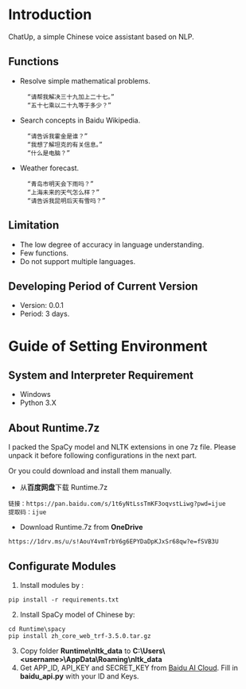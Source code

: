 # Introduction
ChatUp, a simple Chinese voice assistant based on NLP.
## Functions
- Resolve simple mathematical problems.
        
        “请帮我解决三十九加上二十七。”
        “五十七乘以二十九等于多少？”

- Search concepts in Baidu Wikipedia.

        “请告诉我霍金是谁？”
        “我想了解坦克的有关信息。”
        “什么是电脑？”

- Weather forecast.

        “青岛市明天会下雨吗？”
        “上海未来的天气怎么样？”
        “请告诉我昆明后天有雪吗？”

## Limitation
- The low degree of accuracy in language understanding.
- Few functions.
- Do not support multiple languages.

## Developing Period of Current Version
- Version: 0.0.1
- Period: 3 days.

# Guide of Setting Environment
## System and Interpreter Requirement
- Windows
- Python 3.X
## About Runtime.7z
I packed the SpaCy model and NLTK extensions in one 7z file. Please unpack it before following configurations in the next part.

Or you could download and install them manually.

- 从**百度网盘**下载 Runtime.7z
```
链接：https://pan.baidu.com/s/1t6yNtLssTmKF3oqvstLiwg?pwd=ijue 
提取码：ijue
```
- Download Runtime.7z from **OneDrive**
```
https://1drv.ms/u/s!AouY4vmTrbY6g6EPYDaDpKJxSr68qw?e=fSVB3U
```
## Configurate Modules
1. Install modules by :
```batch
pip install -r requirements.txt
```
2. Install SpaCy model of Chinese by:
```batch
cd Runtime\spacy
pip install zh_core_web_trf-3.5.0.tar.gz
```
3. Copy folder **Runtime\nltk_data** to **C:\Users\\&lt;username>\AppData\Roaming\nltk_data**
4. Get APP_ID, API_KEY and SECRET_KEY from [Baidu AI Cloud](https://cloud.baidu.com/). Fill in **baidu_api.py** with your ID and Keys.